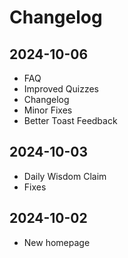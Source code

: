 # Changelog

## 2024-10-06

- FAQ
- Improved Quizzes
- Changelog
- Minor Fixes
- Better Toast Feedback

## 2024-10-03

- Daily Wisdom Claim
- Fixes

## 2024-10-02

- New homepage